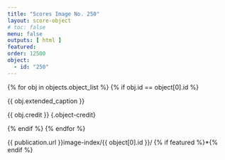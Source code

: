 ```yaml
---
title: "Scores Image No. 250"
layout: score-object
# toc: false
menu: false
outputs: [ html ]
featured: 
order: 12500
object:
  - id: "250"
---
```


{% for obj in objects.object_list %}
{% if obj.id == object[0].id %}

{{ obj.extended_caption }}

{{ obj.credit }} {.object-credit}

{% endif %}
{% endfor %}

<div class="object-credit object-url is-print-only">

{{ publication.url }}image-index/{{ object[0].id }}/ {% if featured %}*{% endif %}

</div>
